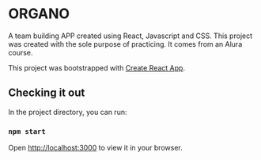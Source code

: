 # ORGANO

A team building APP created using React, Javascript and CSS.
This project was created with the sole purpose of practicing. It comes from an Alura course.

This project was bootstrapped with [Create React App](https://github.com/facebook/create-react-app).
## Checking it out

In the project directory, you can run:

### `npm start`
Open [http://localhost:3000](http://localhost:3000) to view it in your browser.
